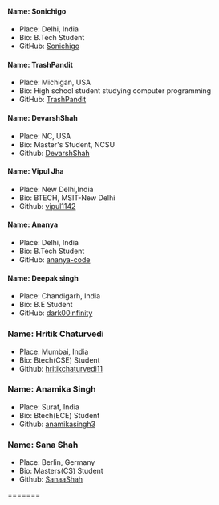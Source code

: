 #### Name: Sonichigo

 - Place: Delhi, India
 - Bio: B.Tech Student
 - GitHub: [Sonichigo](https://github.com/sonichigo)
#### Name: TrashPandit

 - Place: Michigan, USA
 - Bio: High school student studying computer programming
 - GitHub: [TrashPandit](https://github.com/trashpandit)

#### Name: DevarshShah

 - Place: NC, USA
 - Bio: Master's Student, NCSU
 - Github: [DevarshShah](https://github.com/devarshshah15)

 #### Name: Vipul Jha

 - Place: New Delhi,India
 - Bio: BTECH, MSIT-New Delhi
 - Github: [vipul1142](https://github.com/vipul1142)

 #### Name: Ananya

 - Place: Delhi, India
 - Bio: B.Tech Student
 - GitHub: [ananya-code](https://github.com/ananya-code)

 #### Name: Deepak singh

 - Place: Chandigarh, India
 - Bio: B.E Student
 - GitHub: [dark00infinity](https://github.com/dark00infinity)
 
 ### Name: Hritik Chaturvedi
 
 - Place: Mumbai, India
 - Bio: Btech(CSE) Student
 - Github: [hritikchaturvedi11](https://github.com/hritikchaturvedi11)
 
 ### Name: Anamika Singh
 
 - Place: Surat, India
 - Bio: Btech(ECE) Student
 - Github: [anamikasingh3](https://github.com/anamikasingh3)
 
  ### Name: Sana Shah
 
 - Place: Berlin, Germany
 - Bio: Masters(CS) Student
 - Github: [SanaaShah](https://github.com/SanaaShah)
 
=======

